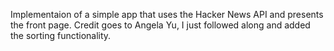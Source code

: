 Implementaion of a simple app that uses the Hacker News API and presents the front page. Credit goes to Angela Yu, I just followed along and added the sorting functionality.
